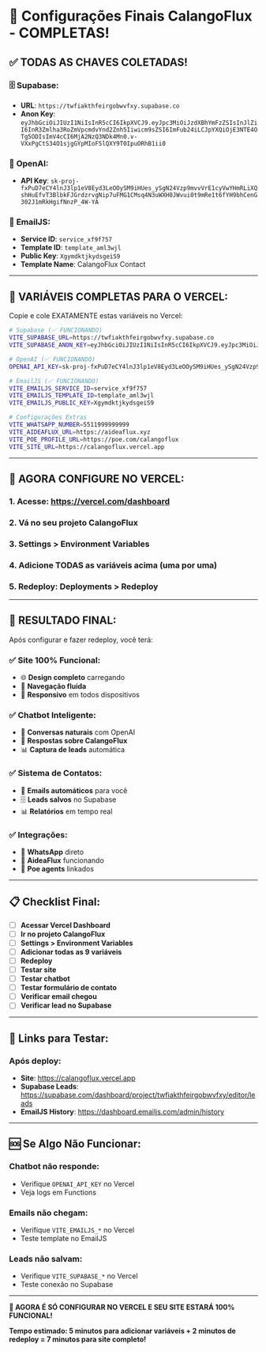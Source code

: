 # 🚀 Configurações Finais CalangoFlux - COMPLETAS!

## ✅ **TODAS AS CHAVES COLETADAS!**

### 🗄️ **Supabase:**
- **URL**: `https://twfiakthfeirgobwvfxy.supabase.co`
- **Anon Key**: `eyJhbGciOiJIUzI1NiIsInR5cCI6IkpXVCJ9.eyJpc3MiOiJzdXBhYmFzZSIsInJlZiI6InR3Zmlha3RoZmVpcmdvYnd2Znh5Iiwicm9sZSI6ImFub24iLCJpYXQiOjE3NTE4OTg5ODIsImV4cCI6MjA2NzQ3NDk4Mn0.v-VXxPgCtS34O1sjgGYpMIoF5lQXY9T0IpuORhB1ii0`

### 🤖 **OpenAI:**
- **API Key**: `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`

### 📧 **EmailJS:**
- **Service ID**: `service_xf9f757`
- **Template ID**: `template_aml3wjl`
- **Public Key**: `XgymdktjkydsgeiS9`
- **Template Name**: CalangoFlux Contact

---

## 🔧 **VARIÁVEIS COMPLETAS PARA O VERCEL:**

Copie e cole EXATAMENTE estas variáveis no Vercel:

```bash
# Supabase (✅ FUNCIONANDO)
VITE_SUPABASE_URL=https://twfiakthfeirgobwvfxy.supabase.co
VITE_SUPABASE_ANON_KEY=eyJhbGciOiJIUzI1NiIsInR5cCI6IkpXVCJ9.eyJpc3MiOiJzdXBhYmFzZSIsInJlZiI6InR3Zmlha3RoZmVpcmdvYnd2Znh5Iiwicm9sZSI6ImFub24iLCJpYXQiOjE3NTE4OTg5ODIsImV4cCI6MjA2NzQ3NDk4Mn0.v-VXxPgCtS34O1sjgGYpMIoF5lQXY9T0IpuORhB1ii0

# OpenAI (✅ FUNCIONANDO)
OPENAI_API_KEY=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

# EmailJS (✅ FUNCIONANDO)
VITE_EMAILJS_SERVICE_ID=service_xf9f757
VITE_EMAILJS_TEMPLATE_ID=template_aml3wjl
VITE_EMAILJS_PUBLIC_KEY=XgymdktjkydsgeiS9

# Configurações Extras
VITE_WHATSAPP_NUMBER=5511999999999
VITE_AIDEAFLUX_URL=https://aideaflux.xyz
VITE_POE_PROFILE_URL=https://poe.com/calangoflux
VITE_SITE_URL=https://calangoflux.vercel.app
```

---

## 🚀 **AGORA CONFIGURE NO VERCEL:**

### 1. **Acesse**: https://vercel.com/dashboard
### 2. **Vá no seu projeto CalangoFlux**
### 3. **Settings > Environment Variables**
### 4. **Adicione TODAS as variáveis acima** (uma por uma)
### 5. **Redeploy**: Deployments > Redeploy

---

## 🎉 **RESULTADO FINAL:**

Após configurar e fazer redeploy, você terá:

### ✅ **Site 100% Funcional:**
- 🌐 **Design completo** carregando
- 🦎 **Navegação fluida** 
- 📱 **Responsivo** em todos dispositivos

### ✅ **Chatbot Inteligente:**
- 🤖 **Conversas naturais** com OpenAI
- 🎯 **Respostas sobre CalangoFlux**
- 📊 **Captura de leads** automática

### ✅ **Sistema de Contatos:**
- 📧 **Emails automáticos** para você
- 🗄️ **Leads salvos** no Supabase
- 📊 **Relatórios** em tempo real

### ✅ **Integrações:**
- 🔗 **WhatsApp** direto
- 🚀 **AideaFlux** funcionando
- 👥 **Poe agents** linkados

---

## 📋 **Checklist Final:**

- [ ] **Acessar Vercel Dashboard**
- [ ] **Ir no projeto CalangoFlux**
- [ ] **Settings > Environment Variables**
- [ ] **Adicionar todas as 9 variáveis**
- [ ] **Redeploy**
- [ ] **Testar site**
- [ ] **Testar chatbot**
- [ ] **Testar formulário de contato**
- [ ] **Verificar email chegou**
- [ ] **Verificar lead no Supabase**

---

## 🎯 **Links para Testar:**

### Após deploy:
- **Site**: https://calangoflux.vercel.app
- **Supabase Leads**: https://supabase.com/dashboard/project/twfiakthfeirgobwvfxy/editor/leads
- **EmailJS History**: https://dashboard.emailjs.com/admin/history

---

## 🆘 **Se Algo Não Funcionar:**

### Chatbot não responde:
- Verifique `OPENAI_API_KEY` no Vercel
- Veja logs em Functions

### Emails não chegam:
- Verifique `VITE_EMAILJS_*` no Vercel
- Teste template no EmailJS

### Leads não salvam:
- Verifique `VITE_SUPABASE_*` no Vercel
- Teste conexão no Supabase

---

**🦎 AGORA É SÓ CONFIGURAR NO VERCEL E SEU SITE ESTARÁ 100% FUNCIONAL!**

**Tempo estimado: 5 minutos para adicionar variáveis + 2 minutos de redeploy = 7 minutos para site completo!**